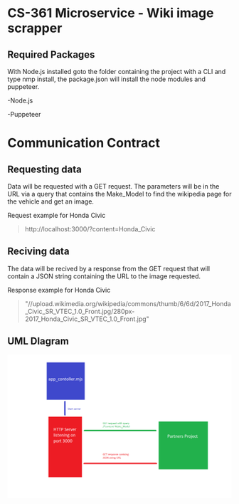# CS-361 Microservice - Wiki image scrapper

## Required Packages 

With Node.js installed goto the folder containing the project with a CLI and type nmp install, the package.json will install the node modules and puppeteer. 

-Node.js

-Puppeteer

# Communication Contract 

## Requesting data 
Data will be requested with a GET request. The parameters will be in the URL via a query that contains the Make_Model to find the wikipedia page for the vehicle and get an image.  

Request example for Honda Civic 
> http://localhost:3000/?content=Honda_Civic


## Reciving data 
The data will be recived by a response from the GET request that will contain a JSON string containing the URL to the image requested. 

Response example for Honda Civic
> "//upload.wikimedia.org/wikipedia/commons/thumb/6/6d/2017_Honda_Civic_SR_VTEC_1.0_Front.jpg/280px-2017_Honda_Civic_SR_VTEC_1.0_Front.jpg"

## UML DIagram 
![UML Diagram](UML-Diagram.png)
